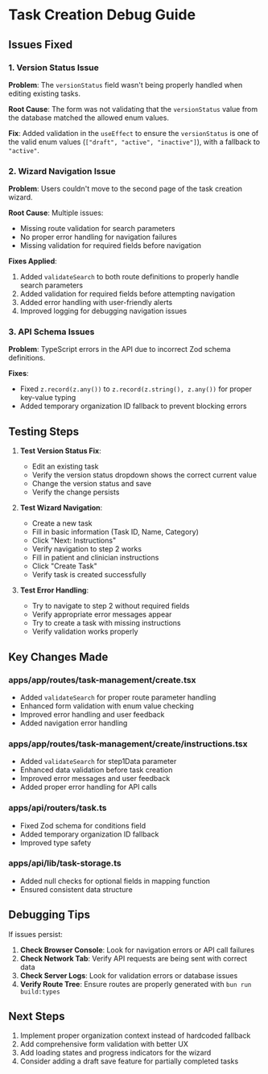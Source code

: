 # Task Creation Debug Guide

## Issues Fixed

### 1. Version Status Issue

**Problem**: The `versionStatus` field wasn't being properly handled when editing existing tasks.

**Root Cause**: The form was not validating that the `versionStatus` value from the database matched the allowed enum values.

**Fix**: Added validation in the `useEffect` to ensure the `versionStatus` is one of the valid enum values (`["draft", "active", "inactive"]`), with a fallback to `"active"`.

### 2. Wizard Navigation Issue

**Problem**: Users couldn't move to the second page of the task creation wizard.

**Root Cause**: Multiple issues:

- Missing route validation for search parameters
- No proper error handling for navigation failures
- Missing validation for required fields before navigation

**Fixes Applied**:

1. Added `validateSearch` to both route definitions to properly handle search parameters
2. Added validation for required fields before attempting navigation
3. Added error handling with user-friendly alerts
4. Improved logging for debugging navigation issues

### 3. API Schema Issues

**Problem**: TypeScript errors in the API due to incorrect Zod schema definitions.

**Fixes**:

- Fixed `z.record(z.any())` to `z.record(z.string(), z.any())` for proper key-value typing
- Added temporary organization ID fallback to prevent blocking errors

## Testing Steps

1. **Test Version Status Fix**:
   - Edit an existing task
   - Verify the version status dropdown shows the correct current value
   - Change the version status and save
   - Verify the change persists

2. **Test Wizard Navigation**:
   - Create a new task
   - Fill in basic information (Task ID, Name, Category)
   - Click "Next: Instructions"
   - Verify navigation to step 2 works
   - Fill in patient and clinician instructions
   - Click "Create Task"
   - Verify task is created successfully

3. **Test Error Handling**:
   - Try to navigate to step 2 without required fields
   - Verify appropriate error messages appear
   - Try to create a task with missing instructions
   - Verify validation works properly

## Key Changes Made

### apps/app/routes/task-management/create.tsx

- Added `validateSearch` for proper route parameter handling
- Enhanced form validation with enum value checking
- Improved error handling and user feedback
- Added navigation error handling

### apps/app/routes/task-management/create/instructions.tsx

- Added `validateSearch` for step1Data parameter
- Enhanced data validation before task creation
- Improved error messages and user feedback
- Added proper error handling for API calls

### apps/api/routers/task.ts

- Fixed Zod schema for conditions field
- Added temporary organization ID fallback
- Improved type safety

### apps/api/lib/task-storage.ts

- Added null checks for optional fields in mapping function
- Ensured consistent data structure

## Debugging Tips

If issues persist:

1. **Check Browser Console**: Look for navigation errors or API call failures
2. **Check Network Tab**: Verify API requests are being sent with correct data
3. **Check Server Logs**: Look for validation errors or database issues
4. **Verify Route Tree**: Ensure routes are properly generated with `bun run build:types`

## Next Steps

1. Implement proper organization context instead of hardcoded fallback
2. Add comprehensive form validation with better UX
3. Add loading states and progress indicators for the wizard
4. Consider adding a draft save feature for partially completed tasks
